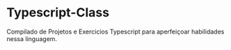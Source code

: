 # Typescript-Class
Compilado de Projetos e Exercicios Typescript para aperfeiçoar habilidades nessa linguagem.
